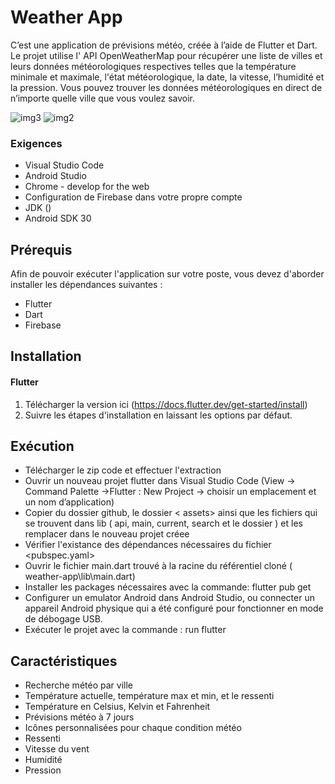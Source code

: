 # Weather App

C’est une application de prévisions météo, créée à l’aide de Flutter et Dart.
Le projet utilise l' API OpenWeatherMap pour récupérer une liste de villes et leurs données météorologiques respectives telles que la température minimale et maximale, l'état météorologique, la date, la vitesse, l’humidité et la pression.
Vous pouvez trouver les données météorologiques en direct de n’importe quelle ville que vous voulez savoir.

![img3](https://user-images.githubusercontent.com/94973789/151704435-530c6292-7a18-459a-918f-64e7ce3596ff.PNG)
![img2](https://user-images.githubusercontent.com/94973789/151704212-22568791-728a-4228-90b0-31c042c6a718.PNG)


### Exigences 
  * Visual Studio Code
  * Android Studio 
  * Chrome - develop for the web
  * Configuration de Firebase dans votre propre compte
  * JDK ()
  * Android SDK 30

## Prérequis
Afin de pouvoir exécuter l'application sur votre poste, vous devez d'aborder installer les dépendances suivantes :
  * Flutter
  * Dart
  * Firebase
 
## Installation
#### Flutter
  1. Télécharger la version ici (https://docs.flutter.dev/get-started/install)
  2. Suivre les étapes d'installation en laissant les options par défaut.


## Exécution
- Télécharger le zip code et effectuer l'extraction
- Ouvrir un nouveau projet flutter dans Visual Studio Code (View -> Command Palette ->Flutter : New Project -> choisir un emplacement et un nom d’application)
- Copier du dossier github, le dossier < assets> ainsi que les fichiers qui se trouvent dans lib ( api, main, current, search et le dossier <models>) et les remplacer dans le nouveau projet créee 
- Vérifier l'existance des dépendances nécessaires du fichier <pubspec.yaml> 
- Ouvrir le fichier main.dart trouvé à la racine du référentiel cloné ( weather-app\lib\main.dart)
- Installer les packages nécessaires avec la commande: flutter pub get
- Configurer un emulator Android dans Android Studio, ou connecter un appareil Android physique qui a été configuré pour fonctionner en mode de débogage USB. 
- Exécuter le projet avec la commande :  run flutter


## Caractéristiques
  * Recherche météo par ville
  * Température actuelle, température max et min, et le ressenti
  * Température en Celsius, Kelvin et Fahrenheit
  * Prévisions météo à 7 jours
  * Icônes personnalisées pour chaque condition météo
  * Ressenti
  * Vitesse du vent
  * Humidité
  * Pression

 

